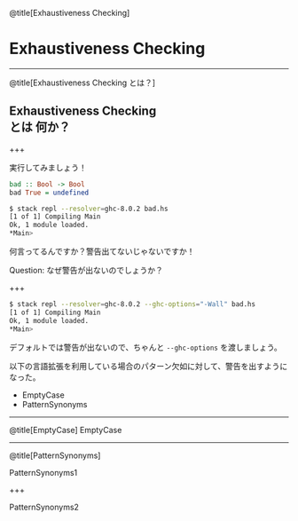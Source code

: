 @title[Exhaustiveness Checking]

# Exhaustiveness Checking

---

@title[Exhaustiveness Checking とは？]

## Exhaustiveness Checking <br>とは 何か？

+++

実行してみましょう！

```haskell
bad :: Bool -> Bool
bad True = undefined
```

```bash
$ stack repl --resolver=ghc-8.0.2 bad.hs
[1 of 1] Compiling Main
Ok, 1 module loaded.
*Main>
```

何言ってるんですか？警告出てないじゃないですか！

Question: なぜ警告が出ないのでしょうか？ 

+++

```bash
$ stack repl --resolver=ghc-8.0.2 --ghc-options="-Wall" bad.hs
[1 of 1] Compiling Main
Ok, 1 module loaded.
*Main>
```

デフォルトでは警告が出ないので、ちゃんと `--ghc-options` を渡しましょう。



以下の言語拡張を利用している場合のパターン欠如に対して、警告を出すようになった。
- EmptyCase
- PatternSynonyms


---
@title[EmptyCase]
EmptyCase

---
@title[PatternSynonyms]

PatternSynonyms1

+++

PatternSynonyms2
